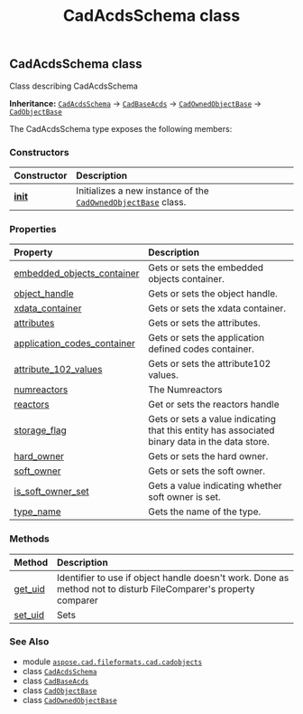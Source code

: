 ﻿---
title: CadAcdsSchema class
second_title: Aspose.CAD for Python via .NET API References
description: 
type: docs
weight: 140
url: /python-net/aspose.cad.fileformats.cad.cadobjects/cadacdsschema/
is_root: false
---

## CadAcdsSchema class

Class describing CadAcdsSchema



**Inheritance:** [`CadAcdsSchema`](/cad/python-net/aspose.cad.fileformats.cad.cadobjects/cadacdsschema) → 
[`CadBaseAcds`](/cad/python-net/aspose.cad.fileformats.cad.cadobjects/cadbaseacds) → 
[`CadOwnedObjectBase`](/cad/python-net/aspose.cad.fileformats.cad.cadobjects/cadownedobjectbase) → 
[`CadObjectBase`](/cad/python-net/aspose.cad.fileformats.cad.cadobjects/cadobjectbase)



The CadAcdsSchema type exposes the following members:

### Constructors
| Constructor | Description |
| :- | :- |
| [__init__](/cad/python-net/aspose.cad.fileformats.cad.cadobjects/cadacdsschema/__init__/#) | Initializes a new instance of the [`CadOwnedObjectBase`](/cad/python-net/aspose.cad.fileformats.cad.cadobjects/cadownedobjectbase) class. |


### Properties
| Property | Description |
| :- | :- |
| [embedded_objects_container](/cad/python-net/aspose.cad.fileformats.cad.cadobjects/cadacdsschema/embedded_objects_container) | Gets or sets the embedded objects container. |
| [object_handle](/cad/python-net/aspose.cad.fileformats.cad.cadobjects/cadacdsschema/object_handle) | Gets or sets the object handle. |
| [xdata_container](/cad/python-net/aspose.cad.fileformats.cad.cadobjects/cadacdsschema/xdata_container) | Gets or sets the xdata container. |
| [attributes](/cad/python-net/aspose.cad.fileformats.cad.cadobjects/cadacdsschema/attributes) | Gets or sets the attributes. |
| [application_codes_container](/cad/python-net/aspose.cad.fileformats.cad.cadobjects/cadacdsschema/application_codes_container) | Gets or sets the application defined codes container. |
| [attribute_102_values](/cad/python-net/aspose.cad.fileformats.cad.cadobjects/cadacdsschema/attribute_102_values) | Gets or sets the attribute102 values. |
| [numreactors](/cad/python-net/aspose.cad.fileformats.cad.cadobjects/cadacdsschema/numreactors) | The Numreactors |
| [reactors](/cad/python-net/aspose.cad.fileformats.cad.cadobjects/cadacdsschema/reactors) | Get or sets the reactors handle |
| [storage_flag](/cad/python-net/aspose.cad.fileformats.cad.cadobjects/cadacdsschema/storage_flag) | Gets or sets a value indicating that this entity has associated binary data in the data store. |
| [hard_owner](/cad/python-net/aspose.cad.fileformats.cad.cadobjects/cadacdsschema/hard_owner) | Gets or sets the hard owner. |
| [soft_owner](/cad/python-net/aspose.cad.fileformats.cad.cadobjects/cadacdsschema/soft_owner) | Gets or sets the soft owner. |
| [is_soft_owner_set](/cad/python-net/aspose.cad.fileformats.cad.cadobjects/cadacdsschema/is_soft_owner_set) | Gets a value indicating whether soft owner is set. |
| [type_name](/cad/python-net/aspose.cad.fileformats.cad.cadobjects/cadacdsschema/type_name) | Gets the name of the type. |


### Methods
| Method | Description |
| :- | :- |
| [get_uid](/cad/python-net/aspose.cad.fileformats.cad.cadobjects/cadacdsschema/get_uid/#) | Identifier to use if object handle doesn't work. Done as method not to disturb FileComparer's property comparer |
| [set_uid](/cad/python-net/aspose.cad.fileformats.cad.cadobjects/cadacdsschema/set_uid/#str) | Sets |



### See Also
* module [`aspose.cad.fileformats.cad.cadobjects`](..)
* class [`CadAcdsSchema`](/cad/python-net/aspose.cad.fileformats.cad.cadobjects/cadacdsschema)
* class [`CadBaseAcds`](/cad/python-net/aspose.cad.fileformats.cad.cadobjects/cadbaseacds)
* class [`CadObjectBase`](/cad/python-net/aspose.cad.fileformats.cad.cadobjects/cadobjectbase)
* class [`CadOwnedObjectBase`](/cad/python-net/aspose.cad.fileformats.cad.cadobjects/cadownedobjectbase)

